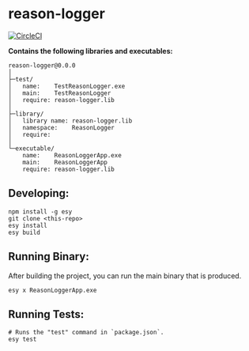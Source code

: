 # reason-logger


[![CircleCI](https://circleci.com/gh/yourgithubhandle/reason-logger/tree/master.svg?style=svg)](https://circleci.com/gh/yourgithubhandle/reason-logger/tree/master)


**Contains the following libraries and executables:**

```
reason-logger@0.0.0
│
├─test/
│   name:    TestReasonLogger.exe
│   main:    TestReasonLogger
│   require: reason-logger.lib
│
├─library/
│   library name: reason-logger.lib
│   namespace:    ReasonLogger
│   require:
│
└─executable/
    name:    ReasonLoggerApp.exe
    main:    ReasonLoggerApp
    require: reason-logger.lib
```

## Developing:

```
npm install -g esy
git clone <this-repo>
esy install
esy build
```

## Running Binary:

After building the project, you can run the main binary that is produced.

```
esy x ReasonLoggerApp.exe 
```

## Running Tests:

```
# Runs the "test" command in `package.json`.
esy test
```
